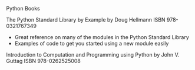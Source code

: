 Python Books

The Python Standard Library by Example  by Doug Hellmann
ISBN 978-0321767349
  - Great reference on many of the modules in the Python Standard Library
  - Examples of code to get you started using a new module easily

Introduction to Computation and Programming using Python by John V. Guttag
ISBN 978-0262525008
